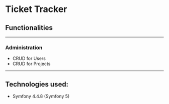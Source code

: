 # Ticket Tracker

## Functionalities

---
### Administration
- CRUD for Users
- CRUD for Projects

---

## Technologies used:
- Symfony 4.4.8 (Symfony 5)


